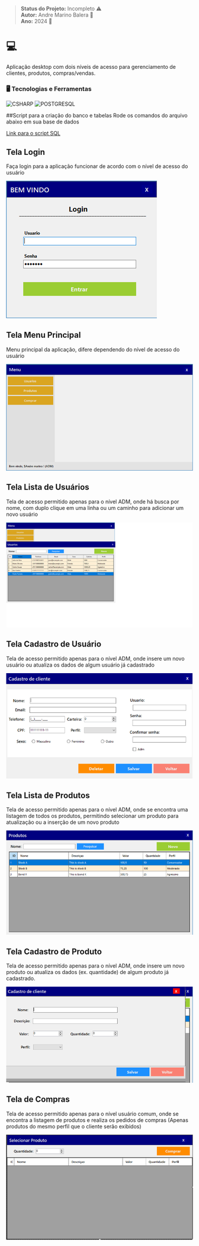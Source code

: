 > **Status do Projeto:** Incompleto :warning: </br>
> **Autor:** Andre Marino Balera :busts_in_silhouette: </br>
> **Ano:** 2024 :date:

# :computer:

Aplicação desktop com dois níveis de acesso para gerenciamento de clientes, produtos, compras/vendas.

### 🖥️ Tecnologias e Ferramentas 
<p align="left">
<img width="40px" src="https://cdn.jsdelivr.net/gh/devicons/devicon/icons/csharp/csharp-original.svg" title = "CSHARP"/>
<img width="40px" src="https://cdn.jsdelivr.net/gh/devicons/devicon/icons/postgresql/postgresql-original.svg" title = "POSTGRESQL"/>
</p>

##Script para a criação do banco e tabelas
Rode os comandos do arquivo abaixo em sua base de dados 

[Link para o script SQL](./Script.sql.txt)

## Tela Login 
Faça login para a aplicação funcionar de acordo com o nível de acesso do usuário 

![Login](./Login.png)

## Tela Menu Principal
Menu principal da aplicação, difere dependendo do nível de acesso do usuário

![Menu](./menu.png)

## Tela Lista de Usuários
Tela de acesso permitido apenas para o nível ADM, onde há busca por nome, com duplo clique em uma linha ou um caminho para adicionar um novo usuário

![Lista de Usuários](./listausuarios.png)

## Tela Cadastro de Usuário
Tela de acesso permitido apenas para o nível ADM, onde insere um novo usuário ou atualiza os dados de algum usuário já cadastrado

![Cadastro de Usuário](./cadusuario.png)

## Tela Lista de Produtos
Tela de acesso permitido apenas para o nível ADM, onde se encontra uma listagem de todos os produtos, permitindo selecionar um produto para atualização ou a inserção de um novo produto

![Lista de Produtos](./listaprod.png)

## Tela Cadastro de Produto
Tela de acesso permitido apenas para o nível ADM, onde insere um novo produto ou atualiza os dados (ex. quantidade) de algum produto já cadastrado. 

![Cadastro de Produtos](./cadprod.png)

## Tela de Compras
Tela de acesso permitido apenas para o nível usuário comum, onde se encontra a listagem de produtos e realiza os pedidos de compras (Apenas produtos do mesmo perfil que o cliente serão exibidos)

![Compra de Produtos](./comprar.png)
